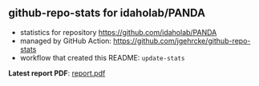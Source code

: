 ## github-repo-stats for idaholab/PANDA

- statistics for repository https://github.com/idaholab/PANDA
- managed by GitHub Action: https://github.com/jgehrcke/github-repo-stats
- workflow that created this README: `update-stats`

**Latest report PDF**: [report.pdf](https://github.com/idaholab/repository-statistics/raw/main/idaholab/PANDA/latest-report/report.pdf)

